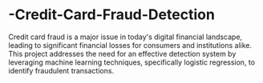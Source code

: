 # -Credit-Card-Fraud-Detection
Credit card fraud is a major issue in today's digital financial landscape, leading to significant financial losses for consumers and institutions alike. This project addresses the need for an effective detection system by leveraging machine learning techniques, specifically logistic regression, to identify fraudulent transactions.
